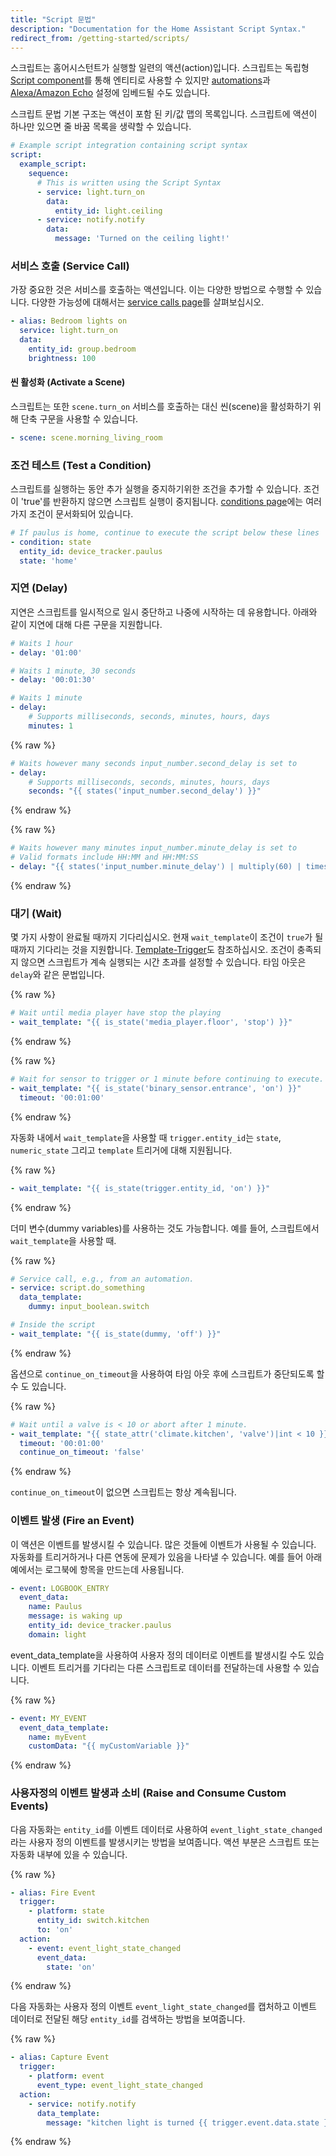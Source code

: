 ```yaml
---
title: "Script 문법"
description: "Documentation for the Home Assistant Script Syntax."
redirect_from: /getting-started/scripts/
---
```


스크립트는 홈어시스턴트가 실행할 일련의 액션(action)입니다. 스크립트는 독립형 [Script component]를 통해 엔티티로 사용할 수 있지만 [automations]과 [Alexa/Amazon Echo] 설정에 임베드될 수도 있습니다.

스크립트 문법 기본 구조는 액션이 포함 된 키/값 맵의 목록입니다. 스크립트에 액션이 하나만 있으면 줄 바꿈 목록을 생략할 수 있습니다.

```yaml
# Example script integration containing script syntax
script:
  example_script:
    sequence:
      # This is written using the Script Syntax
      - service: light.turn_on
        data:
          entity_id: light.ceiling
      - service: notify.notify
        data:
          message: 'Turned on the ceiling light!'
```

### 서비스 호출 (Service Call)

가장 중요한 것은 서비스를 호출하는 액션입니다. 이는 다양한 방법으로 수행할 수 있습니다. 다양한 가능성에 대해서는 [service calls page]를 살펴보십시오.

```yaml
- alias: Bedroom lights on
  service: light.turn_on
  data:
    entity_id: group.bedroom
    brightness: 100
```

#### 씬 활성화 (Activate a Scene)

스크립트는 또한 `scene.turn_on` 서비스를 호출하는 대신 씬(scene)을 활성화하기 위해 단축 구문을 사용할 수 있습니다.

```yaml
- scene: scene.morning_living_room
```

### 조건 테스트 (Test a Condition)

스크립트를 실행하는 동안 추가 실행을 중지하기위한 조건을 추가할 수 있습니다. 조건이 'true'를 반환하지 않으면 스크립트 실행이 중지됩니다. [conditions page]에는 여러 가지 조건이 문서화되어 있습니다.

```yaml
# If paulus is home, continue to execute the script below these lines
- condition: state
  entity_id: device_tracker.paulus
  state: 'home'
```

### 지연 (Delay)

지연은 스크립트를 일시적으로 일시 중단하고 나중에 시작하는 데 유용합니다. 아래와 같이 지연에 대해 다른 구문을 지원합니다.

```yaml
# Waits 1 hour
- delay: '01:00'
```

```yaml
# Waits 1 minute, 30 seconds
- delay: '00:01:30'
```

```yaml
# Waits 1 minute
- delay:
    # Supports milliseconds, seconds, minutes, hours, days
    minutes: 1
```

{% raw %}
```yaml
# Waits however many seconds input_number.second_delay is set to
- delay:
    # Supports milliseconds, seconds, minutes, hours, days
    seconds: "{{ states('input_number.second_delay') }}"
```
{% endraw %}

{% raw %}
```yaml
# Waits however many minutes input_number.minute_delay is set to
# Valid formats include HH:MM and HH:MM:SS
- delay: "{{ states('input_number.minute_delay') | multiply(60) | timestamp_custom('%H:%M:%S',False) }}"
```
{% endraw %}

### 대기 (Wait)

몇 가지 사항이 완료될 때까지 기다리십시오. 현재 `wait_template`이 조건이 `true`가 될 때까지 기다리는 것을 지원합니다. [Template-Trigger](/docs/automation/trigger/#template-trigger)도 참조하십시오. 조건이 충족되지 않으면 스크립트가 계속 실행되는 시간 초과를 설정할 수 있습니다. 타임 아웃은 `delay`와 같은 문법입니다.

{% raw %}
```yaml
# Wait until media player have stop the playing
- wait_template: "{{ is_state('media_player.floor', 'stop') }}"
```
{% endraw %}

{% raw %}
```yaml
# Wait for sensor to trigger or 1 minute before continuing to execute.
- wait_template: "{{ is_state('binary_sensor.entrance', 'on') }}"
  timeout: '00:01:00'
```
{% endraw %}

자동화 내에서 `wait_template`을 사용할 때 `trigger.entity_id`는 `state`, `numeric_state` 그리고 `template` 트리거에 대해 지원됩니다.

{% raw %}
```yaml
- wait_template: "{{ is_state(trigger.entity_id, 'on') }}"
```
{% endraw %}

더미 변수(dummy variables)를 사용하는 것도 가능합니다. 예를 들어, 스크립트에서 `wait_template`을 사용할 때.

{% raw %}
```yaml
# Service call, e.g., from an automation.
- service: script.do_something
  data_template:
    dummy: input_boolean.switch

# Inside the script
- wait_template: "{{ is_state(dummy, 'off') }}"
```
{% endraw %}

옵션으로 `continue_on_timeout`을 사용하여 타임 아웃 후에 스크립트가 중단되도록 할 수 도 있습니다.

{% raw %}
```yaml
# Wait until a valve is < 10 or abort after 1 minute.
- wait_template: "{{ state_attr('climate.kitchen', 'valve')|int < 10 }}"
  timeout: '00:01:00'
  continue_on_timeout: 'false'
```
{% endraw %}

`continue_on_timeout`이 없으면 스크립트는 항상 계속됩니다.

### 이벤트 발생 (Fire an Event)

이 액션은 이벤트를 발생시킬 수 있습니다. 많은 것들에 이벤트가 사용될 수 있습니다. 자동화를 트리거하거나 다른 연동에 문제가 있음을 나타낼 수 있습니다. 예를 들어 아래 예에서는 로그북에 항목을 만드는데 사용됩니다.

```yaml
- event: LOGBOOK_ENTRY
  event_data:
    name: Paulus
    message: is waking up
    entity_id: device_tracker.paulus
    domain: light
```

event_data_template을 사용하여 사용자 정의 데이터로 이벤트를 발생시킬 수도 있습니다. 이벤트 트리거를 기다리는 다른 스크립트로 데이터를 전달하는데 사용할 수 있습니다. 

{% raw %}
```yaml
- event: MY_EVENT
  event_data_template:
    name: myEvent
    customData: "{{ myCustomVariable }}"
```
{% endraw %}

### 사용자정의 이벤트 발생과 소비 (Raise and Consume Custom Events)

다음 자동화는 `entity_id`를 이벤트 데이터로 사용하여 `event_light_state_changed`라는 사용자 정의 이벤트를 발생시키는 방법을 보여줍니다. 액션 부분은 스크립트 또는 자동화 내부에 있을 수 있습니다.

{% raw %}
```yaml
- alias: Fire Event
  trigger:
    - platform: state
      entity_id: switch.kitchen
      to: 'on'
  action:
    - event: event_light_state_changed
      event_data:
        state: 'on'
```
{% endraw %}

다음 자동화는 사용자 정의 이벤트 `event_light_state_changed`를 캡처하고 이벤트 데이터로 전달된 해당 `entity_id`를 검색하는 방법을 보여줍니다.

{% raw %}
```yaml
- alias: Capture Event
  trigger:
    - platform: event
      event_type: event_light_state_changed
  action:
    - service: notify.notify
      data_template:
        message: "kitchen light is turned {{ trigger.event.data.state }}"
```
{% endraw %}

[Script component]: /integrations/script/
[automations]: /getting-started/automation-action/
[Alexa/Amazon Echo]: /integrations/alexa/
[service calls page]: /getting-started/scripts-service-calls/
[conditions page]: /getting-started/scripts-conditions/
